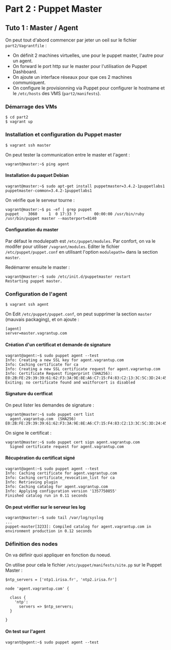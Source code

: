 # Part 2 : Puppet Master

## Tuto 1 : Master / Agent

On peut tout d'abord commencer par jeter un oeil sur le fichier `part2/Vagrantfile` :

* On définit 2 machines virtuelles, une pour le puppet master, l'autre pour un agent.
* On forward le port http sur le master pour l'utilisation de Puppet Dashboard.
* On ajoute un interface réseaux pour que ces 2 machines communiquent.
* On configure le provisionning via Puppet pour configurer le hostname et le `/etc/hosts` des VMS (`part2/manifests`).

### Démarrage des VMs

    $ cd part2
    $ vagrant up

### Installation et configuration du Puppet master

    $ vagrant ssh master

On peut tester la communication entre le master et l'agent :

    vagrant@master:~$ ping agent

#### Installation du paquet Debian

    vagrant@master:~$ sudo apt-get install puppetmaster=3.4.2-1puppetlabs1 puppetmaster-common=3.4.2-1puppetlabs1

On vérifie que le serveur tourne :

    vagrant@master:~$ ps -ef | grep puppet
    puppet    3060     1  0 17:33 ?        00:00:00 /usr/bin/ruby /usr/bin/puppet master --masterport=8140

#### Configuration du master

Par défaut le modulepath est `/etc/puppet/modules`. Par confort, on va le modifer pour utiliser `/vagrant/modules`.
Editer le fichier `/etc/puppet/puppet.conf` en utilisant l'option `modulepath=` dans la section `master`.

Redémarrer ensuite le master :

    vagrant@master:~$ sudo /etc/init.d/puppetmaster restart
    Restarting puppet master.


### Configuration de l'agent

    $ vagrant ssh agent

On Edit `/etc/puppet/puppet.conf`, on peut supprimer la section `master` (mauvais packaging), et on ajoute :

    [agent]
    server=master.vagrantup.com

#### Création d'un certificat et demande de signature

    vagrant@agent:~$ sudo puppet agent --test
    Info: Creating a new SSL key for agent.vagrantup.com
    Info: Caching certificate for ca
    Info: Creating a new SSL certificate request for agent.vagrantup.com
    Info: Certificate Request fingerprint (SHA256): E0:2B:FE:29:39:39:61:62:F3:3A:9E:8E:A6:C7:15:F4:83:C2:13:3C:5C:3D:24:45:BB:B5:60:CD:16:AF:32:60
    Exiting; no certificate found and waitforcert is disabled


#### Signature du certficat

On peut lister les demandes de signature :

    vagrant@master:~$ sudo puppet cert list
      agent.vagrantup.com  (SHA256) E0:2B:FE:29:39:39:61:62:F3:3A:9E:8E:A6:C7:15:F4:83:C2:13:3C:5C:3D:24:45:BB:B5:60:CD:16:AF:32:60

On signe le certificat :

    vagrant@master:~$ sudo puppet cert sign agent.vagrantup.com
      Signed certificate request for agent.vagrantup.com

#### Récupération du certificat signé

    vagrant@agent:~$ sudo puppet agent --test
    Info: Caching certificate for agent.vagrantup.com
    Info: Caching certificate_revocation_list for ca
    Info: Retrieving plugin
    Info: Caching catalog for agent.vagrantup.com
    Info: Applying configuration version '1357750855'
    Finished catalog run in 0.11 seconds

#### On peut vérifier sur le serveur les log

    vagrant@master:~$ sudo tail /var/log/syslog
    ...
    puppet-master[3233]: Compiled catalog for agent.vagrantup.com in environment production in 0.12 seconds

### Définition des nodes

On va définir quoi appliquer en fonction du noeud.

On utilise pour cela le fichier `/etc/puppet/manifests/site.pp` sur le Puppet Master :

    $ntp_servers = ['ntp1.irisa.fr', 'ntp2.irisa.fr']
    
    node 'agent.vagrantup.com' {
    
      class {
        'ntp':
          servers => $ntp_servers;
      }
    
    }

#### On test sur l'agent

    vagrant@agent:~$ sudo puppet agent --test



